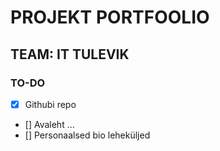 # PROJEKT PORTFOOLIO

## TEAM: IT TULEVIK

### TO-DO
- [X] Githubi repo
- [] Avaleht
...
- [] Personaalsed bio leheküljed
